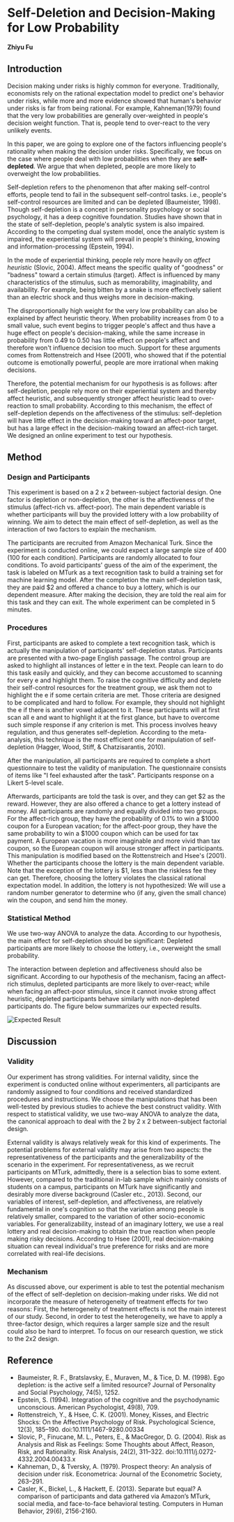 # Self-Deletion and Decision-Making for Low Probability

**Zhiyu Fu** 

## Introduction

Decision making under risks is highly common for everyone. Traditionally, economists rely on the rational expectation model to predict one's behavior under risks, while more and more evidence showed that human's behavior under risks is far from being rational. For example, Kahneman(1979) found that the very low probabilities are generally over-weighted in people's decision weight function. That is, people tend to over-react to the very unlikely events.

In this paper, we are going to explore one of the factors influencing people's rationality when making the decision under risks. Specifically, we focus on the case where people deal with low probabilities when they are **self-depleted**. We argue that when depleted, people are more likely to overweight the low probabilities. 

Self-depletion refers to the phenomenon that after making self-control efforts, people tend to fail in the subsequent self-control tasks. i.e., people's self-control resources are limited and can be depleted (Baumeister, 1998). Though self-depletion is a concept in personality psychology or social psychology, it has a deep cognitive foundation. Studies have shown that in the state of self-depletion, people's analytic system is also impaired. According to the competing dual system model, once the analytic system is impaired, the experiential system will prevail in people's thinking, knowing and information-processing (Epstein, 1994).

In the mode of experiential thinking, people rely more heavily on *affect heuristic* (Slovic, 2004). Affect means the specific quality of "goodness" or "badness" toward a certain stimulus (target). Affect is influenced by many characteristics of the stimulus, such as memorability, imaginability, and availability. For example, being bitten by a snake is more effectively salient than an electric shock and thus weighs more in decision-making.

The disproportionally high weight for the very low probability can also be explained by affect heuristic theory. When probability increases from 0 to a small value, such event begins to trigger people's affect and thus have a huge effect on people's decision-making, while the same increase in probability from 0.49 to 0.50 has little effect on people's affect and therefore won't influence decision too much. Support for these arguments comes from Rottenstreich and Hsee (2001), who showed that if the potential outcome is emotionally powerful, people are more irrational when making decisions.

Therefore, the potential mechanism for our hypothesis is as follows: after self-depletion, people rely more on their experiential system and thereby affect heuristic, and subsequently stronger affect heuristic lead to over-reaction to small probability. According to this mechanism, the effect of self-depletion depends on the affectiveness of the stimulus: self-depletion will have little effect in the decision-making toward an affect-poor target, but has a large effect in the decision-making toward an affect-rich target. We designed an online experiment to test our hypothesis.

## Method

### Design and Participants

This experiment is based on a 2 x 2 between-subject factorial design. One factor is depletion or non-depletion, the other is the affectiveness of the stimulus (affect-rich vs. affect-poor). The main dependent variable is whether participants will buy the provided lottery with a low probability of winning. We aim to detect the main effect of self-depletion, as well as the interaction of two factors to explain the mechanism.

The participants are recruited from Amazon Mechanical Turk. Since the experiment is conducted online, we could expect a large sample size of 400 (100 for each condition). Participants are randomly allocated to four conditions. To avoid participants' guess of the aim of the experiment, the task is labeled on MTurk as a text recognition task to build a training set for machine learning model. After the completion the main self-depletion task, they are paid $2 and offered a chance to buy a lottery, which is our dependent measure. After making the decision, they are told the real aim for this task and they can exit. The whole experiment can be completed in 5 minutes.


### Procedures

First, participants are asked to complete a text recognition task, which is actually the manipulation of participants' self-depletion status. Participants are presented with a two-page English passage. The control group are asked to highlight all instances of letter e in the text. People can learn to do this task easily and quickly, and they can become accustomed to scanning for every e and highlight them. To raise the cognitive difficulty and deplete their self-control resources for the treatment group, we ask them not to highlight the e if some certain criteria are met. Those criteria are designed to be complicated and hard to follow. For example, they should not highlight the e if there is another vowel adjacent to it. These participants will at first scan all e and want to highlight it at the first glance, but have to overcome such simple response if any criterion is met. This process involves heavy regulation, and thus generates self-depletion. According to the meta-analysis, this technique is the most efficient one for manipulation of self-depletion (Hagger, Wood, Stiff, & Chatzisarantis, 2010).

After the manipulation, all participants are required to complete a short questionnaire to test the validity of manipulation. The questionnaire consists of items like "I feel exhausted after the task". Participants response on a Likert 5-level scale.

Afterwards, participants are told the task is over, and they can get $2  as the reward. However, they are also offered a chance to get a lottery instead of money. All participants are randomly and equally divided into two groups. For the affect-rich group, they have the probability of 0.1% to win a $1000 coupon for a European vacation; for the affect-poor group, they have the same probability to win a $1000 coupon which can be used for tax payment. A European vacation is more imaginable and more vivid than tax coupon, so the European coupon will arouse stronger affect in participants. This manipulation is modified based on the Rottenstreich and Hsee's (2001). Whether the participants choose the lottery is the main dependent variable. Note that the exception of the lottery is $1, less than the riskless fee they can get. Therefore, choosing the lottery violates the classical rational expectation model. In addition, the lottery is not hypothesized: We will use a random number generator to determine who (if any, given the small chance) win the coupon, and send him the money.

### Statistical Method

We use two-way ANOVA to analyze the data. According to our hypothesis, the main effect for self-depletion should be significant: Depleted participants are more likely to choose the lottery, i.e., overweight the small probability.

The interaction between depletion and affectiveness should also be significant. According to our hypothesis of the mechanism, facing an affect-rich stimulus, depleted participants are more likely to over-react; while when facing an affect-poor stimulus, since it cannot invoke strong affect heuristic, depleted participants behave similarly with non-depleted participants do. The figure below summarizes our expected results.

![Expected Result](interaction.png)

## Discussion

### Validity

Our experiment has strong validities. For internal validity, since the experiment is conducted online without experimenters, all participants are randomly assigned to four conditions and received standardized procedures and instructions. We choose the manipulations that has been well-tested by previous studies to achieve the best construct validity. With respect to statistical validity, we use two-way ANOVA to analyze the data, the canonical approach to deal with the 2 by 2 x 2 between-subject factorial design.

External validity is always relatively weak for this kind of experiments. The potential problems for external validity may arise from two aspects: the representativeness of the participants and the generalizability of the scenario in the experiment. For representativeness, as we recruit participants on MTurk, admittedly, there is a selection bias to some extent. However, compared to the traditional in-lab sample which mainly consists of students on a campus, participants on MTurk have significantly and desirably more diverse background (Casler etc., 2013). Second, our variables of interest, self-depletion, and affectiveness, are relatively fundamental in one's cognition so that the variation among people is relatively smaller, compared to the variation of other socio-economic variables. For generalizability,  instead of an imaginary lottery, we use a real lottery and real decision-making to obtain the true reaction when people making risky decisions. According to Hsee (2001), real decision-making situation can reveal individual's true preference for risks and are more correlated with real-life decisions. 

### Mechanism

As discussed above, our experiment is able to test the potential mechanism of the effect of self-depletion on decision-making under risks. We did not incorporate the measure of heterogeneity of treatment effects for two reasons: First, the heterogeneity of treatment effects is not the main interest of our study. Second, in order to test the heterogeneity, we have to apply a three-factor design,  which requires a larger sample size and the result could also be hard to interpret. To focus on our research question, we stick to the 2x2 design.

## Reference 

- Baumeister, R. F., Bratslavsky, E., Muraven, M., & Tice, D. M. (1998). Ego depletion: is the active self a limited resource? Journal of Personality and Social Psychology, 74(5), 1252.
- Epstein, S. (1994). Integration of the cognitive and the psychodynamic unconscious. American Psychologist, 49(8), 709.
- Rottenstreich, Y., & Hsee, C. K. (2001). Money, Kisses, and Electric Shocks: On the Affective Psychology of Risk. Psychological Science, 12(3), 185–190. doi:10.1111/1467-9280.00334 
- Slovic, P., Finucane, M. L., Peters, E., & MacGregor, D. G. (2004). Risk as Analysis and Risk as Feelings: Some Thoughts about Affect, Reason, Risk, and Rationality. Risk Analysis, 24(2), 311–322. doi:10.1111/j.0272-4332.2004.00433.x
- Kahneman, D., & Tversky, A. (1979). Prospect theory: An analysis of decision under risk. Econometrica: Journal of the Econometric Society, 263–291.
- Casler, K., Bickel, L., & Hackett, E. (2013). Separate but equal? A comparison of participants and data gathered via Amazon’s MTurk, social media, and face-to-face behavioral testing. Computers in Human Behavior, 29(6), 2156-2160.